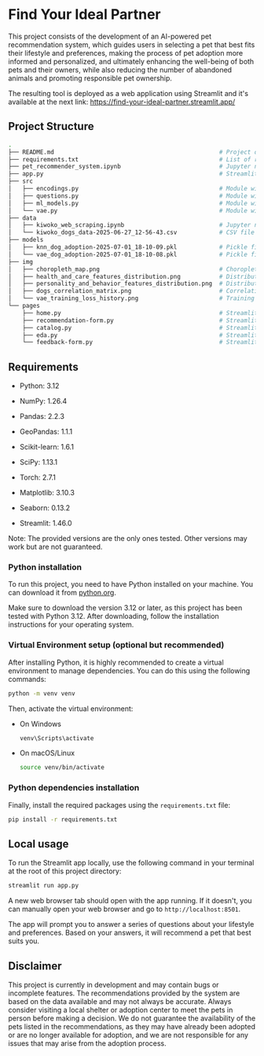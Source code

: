 # Find Your Ideal Partner

This project consists of the development of an AI-powered pet recommendation system, which guides users in selecting a pet that best fits their lifestyle and preferences, making the process of pet adoption more informed and personalized, and ultimately enhancing the well-being of both pets and their owners, while also reducing the number of abandoned animals and promoting responsible pet ownership.

The resulting tool is deployed as a web application using Streamlit and it's available at the next link: https://find-your-ideal-partner.streamlit.app/

## Project Structure
```sh
.
├── README.md                                               # Project documentation
├── requirements.txt                                        # List of required Python packages
├── pet_recommender_system.ipynb                            # Jupyter notebook with the dataset and AI models preparation
├── app.py                                                  # Streamlit app entry point
├── src
│   ├── encodings.py                                        # Module with the encodings for the categorical features in the dataset
│   ├── questions.py                                        # Module with the questions and answers for the recommendation form
│   ├── ml_models.py                                        # Module with auxiliary functions for machine learning models
│   └── vae.py                                              # Module with the class definition for the Variational Autoencoder (VAE) model
├── data
│   ├── kiwoko_web_scraping.ipynb                           # Jupyter notebook with the web scraping code to create the pets dataset
│   └── kiwoko_dogs_data-2025-06-27_12-56-43.csv            # CSV file with the dataset of dogs available for adoption
├── models
│   ├── knn_dog_adoption-2025-07-01_18-10-09.pkl            # Pickle file with the trained Nearest Neighbors search model for the pet recommendation system
│   └── vae_dog_adoption-2025-07-01_18-10-08.pkl            # Pickle file with the trained Variational Autoencoder (VAE) model for the NaN values imputation
├── img
│   ├── choropleth_map.png                                  # Choropleth map of Spain showing the number of dogs available for adoption by province
│   ├── health_and_care_features_distribution.png           # Distribution of health and care features in the dogs dataset
│   ├── personality_and_behavior_features_distribution.png  # Distribution of personality and behavior features in the dogs dataset
│   ├── dogs_correlation_matrix.png                         # Correlation matrix heatmap of the dogs dataset
│   └── vae_training_loss_history.png                       # Training loss history of the Variational Autoencoder (VAE) model
└── pages
    ├── home.py                                             # Streamlit page for the home screen, introducing the tool, its purpose, and some background information
    ├── recommendation-form.py                              # Streamlit page for the recommendation form, where users answer questions about their lifestyle and preferences, and receive the pet recommendations
    ├── catalog.py                                          # Streamlit page for the pet catalog, displaying all available pets for adoption
    ├── eda.py                                              # Streamlit page for the exploratory data analysis (EDA) of the pets dataset
    └── feedback-form.py                                    # Streamlit page for the feedback form, allowing users to provide feedback on the recommendations

```


## Requirements
- Python: 3.12

- NumPy: 1.26.4
- Pandas: 2.2.3
- GeoPandas: 1.1.1

- Scikit-learn: 1.6.1
- SciPy: 1.13.1
- Torch: 2.7.1

- Matplotlib: 3.10.3
- Seaborn: 0.13.2

- Streamlit: 1.46.0


Note: The provided versions are the only ones tested. Other versions may work but are not guaranteed.


### Python installation

To run this project, you need to have Python installed on your machine. You can download it from [python.org](https://www.python.org/downloads/).

Make sure to download the version 3.12 or later, as this project has been tested with Python 3.12. After downloading, follow the installation instructions for your operating system.

### Virtual Environment setup (optional but recommended)

After installing Python, it is highly recommended to create a virtual environment to manage dependencies. You can do this using the following commands:

```bash
python -m venv venv
```

Then, activate the virtual environment:


- On Windows
   ```bash
   venv\Scripts\activate
   ```

- On macOS/Linux
   ```bash
   source venv/bin/activate
   ```

### Python dependencies installation

Finally, install the required packages using the `requirements.txt` file:

```bash
pip install -r requirements.txt
```

## Local usage

To run the Streamlit app locally, use the following command in your terminal at the root of this project directory:

```bash
streamlit run app.py
```

A new web browser tab should open with the app running. If it doesn't, you can manually open your web browser and go to `http://localhost:8501`.

The app will prompt you to answer a series of questions about your lifestyle and preferences. Based on your answers, it will recommend a pet that best suits you.

## Disclaimer
This project is currently in development and may contain bugs or incomplete features. The recommendations provided by the system are based on the data available and may not always be accurate. Always consider visiting a local shelter or adoption center to meet the pets in person before making a decision. We do not guarantee the availability of the pets listed in the recommendations, as they may have already been adopted or are no longer available for adoption, and we are not responsible for any issues that may arise from the adoption process.
